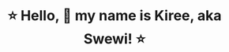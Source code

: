<h1 align="center"> ⭐ Hello, 👋 my name is Kiree, aka Swewi! ⭐ </h1>

<!---
Swewi/Swewi is a ✨ special ✨ repository because its `README.md` (this file) appears on your GitHub profile.
You can click the Preview link to take a look at your changes.
--->
